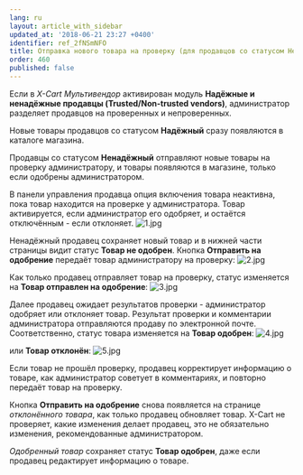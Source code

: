 ```yaml
---
lang: ru
layout: article_with_sidebar
updated_at: '2018-06-21 23:27 +0400'
identifier: ref_2fNSmNFO
title: Отправка нового товара на проверку (для продавцов со статусом Ненадёжный)
order: 460
published: false
---
```

Если в _X-Cart Мультивендор_ активирован модуль **Надёжные и ненадёжные продавцы (Trusted/Non-trusted vendors)**, администратор разделяет продавцов на проверенных и непроверенных. 

Новые товары продавцов со статусом **Надёжный** сразу появляются в каталоге магазина. 

Продавцы со статусом **Ненадёжный** отправляют новые товары на проверку администратору, и товары появляются в магазине, только если одобрены администратором. 

В панели управления продавца опция включения товара неактивна, пока товар находится на проверке у администратора. Товар активируется, если администратор его одобряет, и остаётся отключённым - если отклоняет.
![1.jpg]({{site.baseurl}}/attachments/ref_2fNSmNFO/1.jpg)

Ненадёжный продавец сохраняет новый товар и в нижней части страницы видит статус **Товар не одобрен**. Кнопка **Отправить на одобрение** передаёт товар администратору на проверку:
![2.jpg]({{site.baseurl}}/attachments/ref_2fNSmNFO/2.jpg)

Как только продавец отправляет товар на проверку, статус изменяется на **Товар отправлен на одобрение**:
![3.jpg]({{site.baseurl}}/attachments/ref_2fNSmNFO/3.jpg)

Далее продавец ожидает результатов проверки - администратор одобряет или отклоняет товар. Результат проверки и комментарии администратора отправляются продаву по электронной почте. Соответственно, статус товара изменяется на **Товар одобрен**:
![4.jpg]({{site.baseurl}}/attachments/ref_2fNSmNFO/4.jpg)

или **Товар отклонён**:
![5.jpg]({{site.baseurl}}/attachments/ref_2fNSmNFO/5.jpg)

Если товар не прошёл проверку, продавец корректирует информацию о товаре, как администратор советует в комментариях, и повторно передаёт товар на проверку. 

Кнопка **Отправить на одобрение** снова появляется на странице _отклонённого товара_, как только продавец обновляет товар. X-Cart не проверяет, какие изменения делает продавец, это не обязательно изменения, рекомендованные администратором.

_Одобренный товар_ сохраняет статус **Товар одобрен**, даже если продавец редактирует информацию о товаре.

